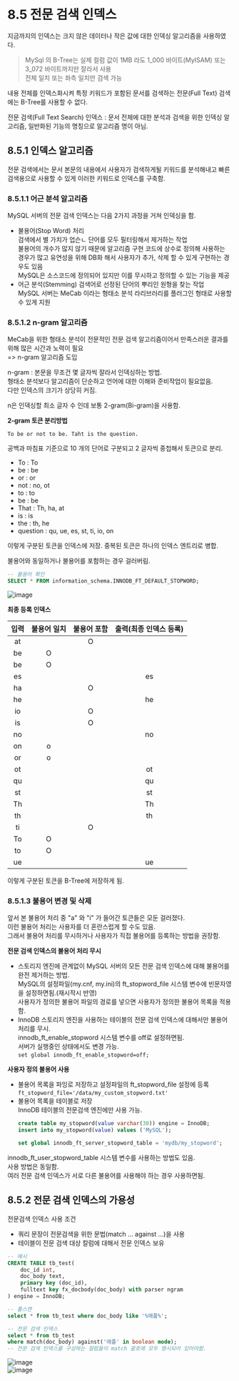 # 8.5 전문 검색 인덱스

지금까지의 인덱스는 크지 않은 데이터나 작은 값에 대한 인덱싱 알고리즘을 사용하였다.
> MySql 의 B-Tree는 실제 컬럼 값이 1MB 라도 1_000 바이트(MyISAM) 또는 3_072 바이트까지만 잘라서 사용<br>
> 전체 일치 또는 좌측 일치만 검색 가능

내용 전체를 인덱스화시켜 특정 키워드가 포함된 문서를 검색하는 전문(Full Text) 검색에는 B-Tree를 사용할 수 없다.

전문 검색(Full Text Search) 인덱스 : 문서 전체에 대한 분석과 검색을 위한 인덱싱 알고리즘, 일반화된 기능의 명칭으로 알고리즘 명이 아님.



## 8.5.1 인덱스 알고리즘

전문 검색에서는 문서 본문의 내용에서 사용자가 검색하게될 키워드를 분석해내고 빠른 검색용으로 사용할 수 있게 이러한 키워드로 인덱스를 구축함.


### 8.5.1.1 어근 분석 알고리즘

MySQL 서버의 전문 검색 인덱스는 다음 2가지 과정을 거쳐 인덱싱을 함.
+ 불용어(Stop Word) 처리<br>
  검색에서 별 가치가 업슨ㄴ 단어를 모두 필터링해서 제거하는 작업<br>
  불용어의 개수가 많지 않기 때문에 알고리즘 구현 코드에 상수로 정의해 사용하는 경우가 많고 유연성을 위해 DB화 해서 사용자가 추가, 삭제 할 수 있게 구현하는 경우도 있음<br>
  MySQL은 소스코드에 정의되어 있지만 이를 무시하고 정의할 수 있는 기능을 제공
+ 어근 분석(Stemming)
  검색어로 선정된 단어의 뿌리인 원형을 찾는 작업<br>
  MySQL 서버는 MeCab 이라는 형태소 분석 라리브러리를 플러그인 형태로 사용할수 있게 지원<br>


### 8.5.1.2 n-gram 알고리즘

MeCab을 위한 형태소 분석이 전문적인 전문 검색 알고리즘이어서 만족스러운 결과를 위해 많은 시간과 노력이 필요 <br>
=> n-gram 알고리즘 도입

n-gram : 본문을 무조건 몇 글자씩 잘라서 인덱싱하는 방법.<br>
형태소 분석보다 알고리즘이 단순하고 언어에 대한 이해와 준비작업이 필요없음.<br>
다만 인덱스의 크기가 상당히 커짐.

n은 인덱싱할 최소 글자 수 인데 보통 2-gram(Bi-gram)을 사용함.

**2-gram 토큰 분리방법**

``To be or not to be. Taht is the question.``

공백과 마침표 기준으로 10 개의 단어로 구분되고 2 글자씩 중첩해서 토큰으로 분리.
+ To : To
+ be : be
+ or : or
+ not : no, ot
+ to : to
+ be : be
+ That : Th, ha, at
+ is : is
+ the : th, he
+ question : qu, ue, es, st, ti, io, on

이렇게 구분된 토큰을 인덱스에 저장. 중복된 토큰은 하나의 인덱스 엔트리로 병합.

불용어와 동일하거나 불용어를 포함하는 경우 걸러버림.

```sql
-- 불용어 확인 
SELECT * FROM information_schema.INNODB_FT_DEFAULT_STOPWORD;
```
![image](https://github.com/RealMySQL-Study/REAL_MYSQL_STUDY/assets/92290312/d4733298-3309-4fea-853d-cb6782b0b5ed)


**최종 등록 인덱스**

| 입력 | 불용어 일치 | 불용어 포함 | 출력(최종 인덱스 등록) |
| :---: | :---: | :---: | :---: |
| at |  | O |  |
| be | O |  |  |
| be | O |  |  |
| es |  |  | es |
| ha |  | O |  |
| he |  |  | he |
| io |  | O |  |
| is |  | O |  |
| no |  |  | no |
| on | o |  |  |
| or | o |  |  |
| ot |  |  | ot |
| qu |  |  | qu |
| st |  |  | st |
| Th |  |  | Th |
| th |  |  | th |
| ti |  | O |  |
| To | O |  |  |
| to | O |  |  |
| ue |  |  | ue |

이렇게 구분된 토큰을 B-Tree에 저장하게 됨.


### 8.5.1.3 불용어 변경 및 삭제

앞서 본 불용어 처리 중 "a" 와 "i" 가 들어간 토큰들은 모둔 걸러졌다.<br>
이런 불용어 처리는 사용자를 더 혼란스럽게 할 수도 있음.<br>
그래서 불용어 처리를 무시하거나 사용자가 직접 불용어를 등록하는 방법을 권장함.

**전문 검색 인덱스의 불용어 처리 무시**

+ 스토리지 엔진에 관계없이 MySQL 서버의 모든 전문 검색 인덱스에 대해 불용어를 완전 제거하는 방법.<br>
  MySQL의 설정파일(my.cnf, my.ini)의 ft_stopword_file 시스템 변수에 빈문자영을 설정하면됨.(재시작시 반영)<br>
  사용자가 정의한 불용어 파일의 경로를 넣으면 사용자가 정의한 불용어 목록을 적용함.
+ InnoDB 스토리지 엔진을 사용하는 테이블의 전문 검색 인덱스에 대해서만 불용어 처리를 무시.<br>
  innodb_ft_enable_stopword 시스템 변수를 off로 설정하면됨.<br>
  서버가 실행중인 상태에서도 변경 가능.<br>
  ``set global innodb_ft_enable_stopword=off;``


**사용자 정의 불용어 사용**

+ 불용어 목록을 파잉로 저장하고 설정파일의 ft_stopword_file 설정에 등록<br>
  ``ft_stopword_file='/data/my_custom_stopword.txt'``
+ 불용어 목록을 테이블로 저장<br>
  InnoDB 테이블의 전문검색 엔진에만 사용 가능.<br>
  ```sql
  create table my_stopword(value varchar(30)) engine = InnoDB;
  insert into my_stopword(value) values ('MySQL');
  
  set global innodb_ft_server_stopword_table = 'mydb/my_stopword';
  ```

innodb_ft_user_stopword_table 시스템 변수를 사용하는 방법도 있음.<br>
사용 방법은 동일함.<br>
여러 전문 검색 인덱스가 서로 다른 불용어를 사용해야 하는 경우 사용하면됨.



## 8.5.2 전문 검색 인덱스의 가용성

전문검색 인덱스 사용 조건
+ 쿼리 문장이 전문검색을 위한 문법(match ... against ...)을 사용
+ 테이블이 전문 검색 대상 칼럼에 대해서 전문 인덱스 보유

```sql
-- 예시
CREATE TABLE tb_test(
	doc_id int,
    doc_body text,
    primary key (doc_id),
    fulltext key fx_docbody(doc_body) with parser ngram
) engine = InnoDB;

-- 풀스캔
select * from tb_test where doc_body like '%애플%';

-- 전문 검색 인덱스
select * from tb_test
where match(doc_body) against('애플' in boolean mode);
-- 전문 검색 인덱스를 구성하는 컬럼들이 match 괄호에 모두 명시되어 있어야함.
```

![image](https://github.com/RealMySQL-Study/REAL_MYSQL_STUDY/assets/92290312/0ed1cf68-0b45-462d-bac5-31633a514af5)
<br>
![image](https://github.com/RealMySQL-Study/REAL_MYSQL_STUDY/assets/92290312/1886af0a-1431-4f71-8a44-56ed2ad3b08d)
